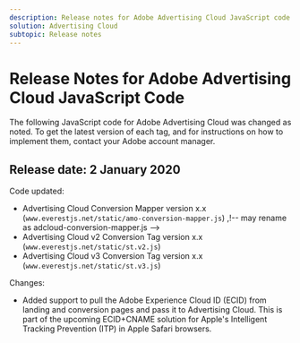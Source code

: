 ```yaml
---
description: Release notes for Adobe Advertising Cloud JavaScript code
solution: Advertising Cloud
subtopic: Release notes
---
```


# Release Notes for Adobe Advertising Cloud JavaScript Code

The following JavaScript code for Adobe Advertising Cloud was changed as noted. To get the latest version of each tag, and for instructions on how to implement them, contact your Adobe account manager.

## Release date: 2 January 2020

Code updated:

* Advertising Cloud Conversion Mapper version x.x (`www.everestjs.net/static/amo-conversion-mapper.js`) ,!-- may rename as adcloud-conversion-mapper.js -->
* Advertising Cloud v2 Conversion Tag version x.x (`www.everestjs.net/static/st.v2.js`)
* Advertising Cloud v3 Conversion Tag version x.x (`www.everestjs.net/static/st.v3.js`)

Changes:

* Added support to pull the Adobe Experience Cloud ID (ECID) from landing and conversion pages and pass it to Advertising Cloud. This is part of the upcoming ECID+CNAME solution for Apple's Intelligent Tracking Prevention (ITP) in Apple Safari browsers.
